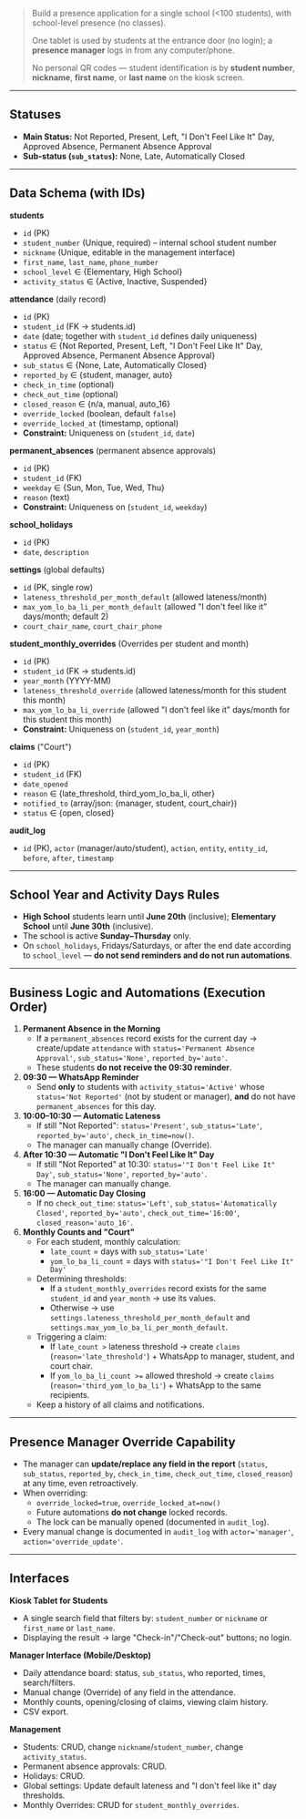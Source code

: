 
> Build a presence application for a single school (<100 students), with school-level presence (no classes).
>
> One tablet is used by students at the entrance door (no login); a **presence manager** logs in from any computer/phone.
>
> No personal QR codes — student identification is by **student number**, **nickname**, **first name**, or **last name** on the kiosk screen.

---

## Statuses

*   **Main Status:** Not Reported, Present, Left, "I Don't Feel Like It" Day, Approved Absence, Permanent Absence Approval
*   **Sub-status (`sub_status`):** None, Late, Automatically Closed

---

## Data Schema (with IDs)

**students**

*   `id` (PK)
*   `student_number` (Unique, required) – internal school student number
*   `nickname` (Unique, editable in the management interface)
*   `first_name`, `last_name`, `phone_number`
*   `school_level` ∈ {Elementary, High School}
*   `activity_status` ∈ {Active, Inactive, Suspended}

**attendance** (daily record)

*   `id` (PK)
*   `student_id` (FK → students.id)
*   `date` (date; together with `student_id` defines daily uniqueness)
*   `status` ∈ {Not Reported, Present, Left, "I Don't Feel Like It" Day, Approved Absence, Permanent Absence Approval}
*   `sub_status` ∈ {None, Late, Automatically Closed}
*   `reported_by` ∈ {student, manager, auto}
*   `check_in_time` (optional)
*   `check_out_time` (optional)
*   `closed_reason` ∈ {n/a, manual, auto_16}
*   `override_locked` (boolean, default `false`)
*   `override_locked_at` (timestamp, optional)
*   **Constraint:** Uniqueness on (`student_id`, `date`)

**permanent_absences** (permanent absence approvals)

*   `id` (PK)
*   `student_id` (FK)
*   `weekday` ∈ {Sun, Mon, Tue, Wed, Thu}
*   `reason` (text)
*   **Constraint:** Uniqueness on (`student_id`, `weekday`)

**school_holidays**

*   `id` (PK)
*   `date`, `description`

**settings** (global defaults)

*   `id` (PK, single row)
*   `lateness_threshold_per_month_default` (allowed lateness/month)
*   `max_yom_lo_ba_li_per_month_default` (allowed "I don't feel like it" days/month; default 2)
*   `court_chair_name`, `court_chair_phone`

**student_monthly_overrides** (Overrides per student and month)

*   `id` (PK)
*   `student_id` (FK → students.id)
*   `year_month` (YYYY-MM)
*   `lateness_threshold_override` (allowed lateness/month for this student this month)
*   `max_yom_lo_ba_li_override` (allowed "I don't feel like it" days/month for this student this month)
*   **Constraint:** Uniqueness on (`student_id`, `year_month`)

**claims** ("Court")

*   `id` (PK)
*   `student_id` (FK)
*   `date_opened`
*   `reason` ∈ {late_threshold, third_yom_lo_ba_li, other}
*   `notified_to` (array/json: {manager, student, court_chair})
*   `status` ∈ {open, closed}

**audit_log**

*   `id` (PK), `actor` (manager/auto/student), `action`, `entity`, `entity_id`, `before`, `after`, `timestamp`

---

## School Year and Activity Days Rules

*   **High School** students learn until **June 20th** (inclusive); **Elementary School** until **June 30th** (inclusive).
*   The school is active **Sunday–Thursday** only.
*   On `school_holidays`, Fridays/Saturdays, or after the end date according to `school_level` — **do not send reminders and do not run automations**.

---

## Business Logic and Automations (Execution Order)

1.  **Permanent Absence in the Morning**
    *   If a `permanent_absences` record exists for the current day → create/update `attendance` with
        `status='Permanent Absence Approval'`, `sub_status='None'`, `reported_by='auto'`.
    *   These students **do not receive the 09:30 reminder**.
2.  **09:30 — WhatsApp Reminder**
    *   Send **only** to students with `activity_status='Active'` whose `status='Not Reported'` (not by student or manager),
        **and** do not have `permanent_absences` for this day.
3.  **10:00–10:30 — Automatic Lateness**
    *   If still "Not Reported": `status='Present'`, `sub_status='Late'`, `reported_by='auto'`, `check_in_time=now()`.
    *   The manager can manually change (Override).
4.  **After 10:30 — Automatic "I Don't Feel Like It" Day**
    *   If still "Not Reported" at 10:30: `status='"I Don't Feel Like It" Day'`, `sub_status='None'`, `reported_by='auto'`.
    *   The manager can manually change.
5.  **16:00 — Automatic Day Closing**
    *   If no `check_out_time`: `status='Left'`, `sub_status='Automatically Closed'`,
        `reported_by='auto'`, `check_out_time='16:00'`, `closed_reason='auto_16'`.
6.  **Monthly Counts and "Court"**
    *   For each student, monthly calculation:
        *   `late_count` = days with `sub_status='Late'`
        *   `yom_lo_ba_li_count` = days with `status='"I Don't Feel Like It" Day'`
    *   Determining thresholds:
        *   If a `student_monthly_overrides` record exists for the same `student_id` and `year_month` → use its values.
        *   Otherwise → use `settings.lateness_threshold_per_month_default` and `settings.max_yom_lo_ba_li_per_month_default`.
    *   Triggering a claim:
        *   If `late_count >` lateness threshold → create `claims` (`reason='late_threshold'`) + WhatsApp to manager, student, and court chair.
        *   If `yom_lo_ba_li_count >=` allowed threshold → create `claims` (`reason='third_yom_lo_ba_li'`) + WhatsApp to the same recipients.
    *   Keep a history of all claims and notifications.

---

## Presence Manager Override Capability

*   The manager can **update/replace any field in the report** (`status`, `sub_status`, `reported_by`, `check_in_time`, `check_out_time`, `closed_reason`) at any time, even retroactively.
*   When overriding:
    *   `override_locked=true`, `override_locked_at=now()`
    *   Future automations **do not change** locked records.
    *   The lock can be manually opened (documented in `audit_log`).
*   Every manual change is documented in `audit_log` with `actor='manager'`, `action='override_update'`.

---

## Interfaces

**Kiosk Tablet for Students**

*   A single search field that filters by: `student_number` or `nickname` or `first_name` or `last_name`.
*   Displaying the result → large "Check-in"/"Check-out" buttons; no login.

**Manager Interface (Mobile/Desktop)**

*   Daily attendance board: status, `sub_status`, who reported, times, search/filters.
*   Manual change (Override) of any field in the attendance.
*   Monthly counts, opening/closing of claims, viewing claim history.
*   CSV export.

**Management**

*   Students: CRUD, change `nickname`/`student_number`, change `activity_status`.
*   Permanent absence approvals: CRUD.
*   Holidays: CRUD.
*   Global settings: Update default lateness and "I don't feel like it" day thresholds.
*   Monthly Overrides: CRUD for `student_monthly_overrides`.
